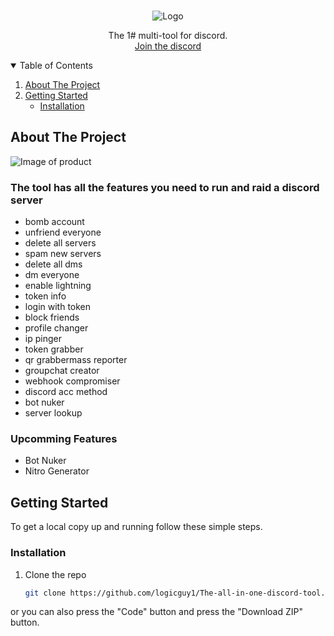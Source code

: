 <br />
<p align="center">
    <img src="https://cdn.discordapp.com/attachments/991096084774412289/1048980209065533470/Screenshot_20221203-213813_CapCut.jpg" alt="Logo"
         
         
  <h3 align="center"></h3>

  <p align="center">
    The 1# multi-tool for discord.  
    <br />
    <a href="https://dsc.gg/gloomx">Join the discord</a>
  </p>
</p>

<details open="open">
  <summary>Table of Contents</summary>
  <ol>
    <li>
      <a href="#about-the-project">About The Project</a>
      <ul>
      </ul>
    </li>
    <li>
      <a href="#getting-started">Getting Started</a>
      <ul>
        <li><a href="#installation">Installation</a></li>
      </ul>
    </li>
  </ol>
</details>

## About The Project

<img src="https://cdn.discordapp.com/attachments/987019645116637195/1049045635661320232/Untitled4_20221204143243.png" alt="Image of product">

### The tool has all the features you need to run and raid a discord server  

+ bomb account
+ unfriend everyone
+ delete all servers
+ spam new servers
+ delete all dms
+ dm everyone
+ enable lightning
+ token info
+ login with token
+ block friends
+ profile changer
+ ip pinger
+ token grabber
+ qr grabbermass reporter
+ groupchat creator
+ webhook compromiser
+ discord acc method
+ bot nuker
+ server lookup


### Upcomming Features

- Bot Nuker
- Nitro Generator

## Getting Started

To get a local copy up and running follow these simple steps.

### Installation

1. Clone the repo
   ```sh
   git clone https://github.com/logicguy1/The-all-in-one-discord-tool.git
   ```
or you can also press the "Code" button and press the "Download ZIP" button.

